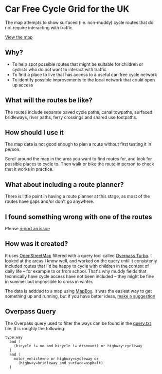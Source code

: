 # Car Free Cycle Grid for the UK

The map attempts to show surfaced (i.e. non-muddy) cycle routes that do not require interacting with traffic.

[View the map](https://www.cyclegrid.co.uk)

## Why?

- To help spot possible routes that might be suitable for children or cyclists who do not want to interact with traffic.
- To find a place to live that has access to a useful car-free cycle network
- To identify possible improvements to the local network that could open up access


## What will the routes be like?

The routes include separate paved cycle paths, canal towpaths, surfaced bridleways, river paths, ferry crossings and shared use footpaths.

## How should I use it

The map data is not good enough to plan a route without first testing it in person.

Scroll around the map in the area you want to find routes for, and look for possible places to cycle to. Then walk or bike the route in person to check that it works in practice.

## What about including a route planner?

There is little point in having a route planner at this stage, as most of the routes have gaps and/or don't go anywhere.

## I found something wrong with one of the routes

Please [report an issue](https://github.com/samoli/cyclegriduk)

## How was it created?

It uses [OpenStreetMap](https://www.openstreetmap.org/) filtered with a query tool called [Overpass Turbo](https://overpass-turbo.eu). I looked at the areas I know well, and worked on the query until it consistenly included routes that I'd be happy to cycle with children in the context of daily life – for example to or from school. That's why muddy fields that technically have cycle access have not been included – they might be fine in summer but impossible to cross in winter.

The data is addded to a map using [MapBox](https://www.mapbox.com). It was the easiest way to get something up and running, but if you have better ideas, [make a suggestion](https://github.com/samoli/cyclegriduk)

## Overpass Query

The Overpass query used to filter the ways can be found in the [query.txt](query.txt) file. It is roughly the following:

```
type:way
  and (
    (bicycle != no and bicycle != dismount) or highway:cycleway
  )
  and (
    motor_vehicle=no or highway=cycleway or
      (highway=bridleway and surface=asphalt)
  )
```



